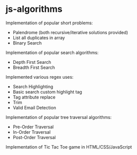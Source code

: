 # js-algorithms

Implementation of popular short problems:
* Palendrome (both recursive/iterative solutions provided)
* List all duplicates in array
* Binary Search

Implementation of popular search algorithms:
* Depth First Search
* Breadth First Search

Implemented various regex uses:
* Search Highlighting
* Basic search custom highlight tag
* Tag attribute replace
* Trim
* Valid Email Detection

Implementation of popular tree traversal algorithms:
* Pre-Order Traversal
* In-Order Traversal
* Post-Order Traversal

Implementation of Tic Tac Toe game in HTML/CSS/JavaScript